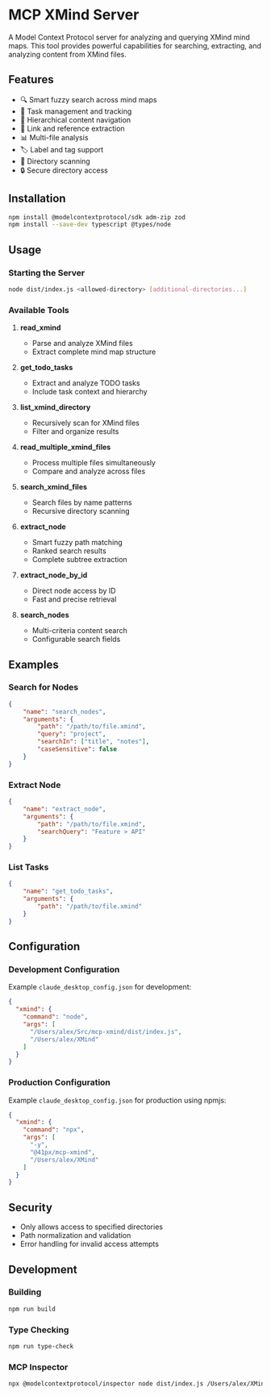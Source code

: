 # MCP XMind Server

A Model Context Protocol server for analyzing and querying XMind mind maps. This tool provides powerful capabilities for searching, extracting, and analyzing content from XMind files.

## Features

- 🔍 Smart fuzzy search across mind maps
- 📝 Task management and tracking
- 🌲 Hierarchical content navigation
- 🔗 Link and reference extraction
- 📊 Multi-file analysis
- 🏷️ Label and tag support
- 📂 Directory scanning
- 🔒 Secure directory access

## Installation

```bash
npm install @modelcontextprotocol/sdk adm-zip zod
npm install --save-dev typescript @types/node
```

## Usage

### Starting the Server

```bash
node dist/index.js <allowed-directory> [additional-directories...]
```

### Available Tools

1. **read_xmind**
   - Parse and analyze XMind files
   - Extract complete mind map structure

2. **get_todo_tasks**
   - Extract and analyze TODO tasks
   - Include task context and hierarchy

3. **list_xmind_directory**
   - Recursively scan for XMind files
   - Filter and organize results

4. **read_multiple_xmind_files**
   - Process multiple files simultaneously
   - Compare and analyze across files

5. **search_xmind_files**
   - Search files by name patterns
   - Recursive directory scanning

6. **extract_node**
   - Smart fuzzy path matching
   - Ranked search results
   - Complete subtree extraction

7. **extract_node_by_id**
   - Direct node access by ID
   - Fast and precise retrieval

8. **search_nodes**
   - Multi-criteria content search
   - Configurable search fields

## Examples

### Search for Nodes
```json
{
    "name": "search_nodes",
    "arguments": {
        "path": "/path/to/file.xmind",
        "query": "project",
        "searchIn": ["title", "notes"],
        "caseSensitive": false
    }
}
```

### Extract Node
```json
{
    "name": "extract_node",
    "arguments": {
        "path": "/path/to/file.xmind",
        "searchQuery": "Feature > API"
    }
}
```

### List Tasks
```json
{
    "name": "get_todo_tasks",
    "arguments": {
        "path": "/path/to/file.xmind"
    }
}
```

## Configuration

### Development Configuration

Example `claude_desktop_config.json` for development:

```json
{
  "xmind": {
    "command": "node",
    "args": [
      "/Users/alex/Src/mcp-xmind/dist/index.js",
      "/Users/alex/XMind"
    ]
  }
}
```

### Production Configuration

Example `claude_desktop_config.json` for production using npmjs:

```json
{
  "xmind": {
    "command": "npx",
    "args": [
      "-y",
      "@41px/mcp-xmind",
      "/Users/alex/XMind"
    ]
  }
}
```

## Security

- Only allows access to specified directories
- Path normalization and validation
- Error handling for invalid access attempts

## Development

### Building
```bash
npm run build
```

### Type Checking
```bash
npm run type-check
```

### MCP Inspector

```bash
npx @modelcontextprotocol/inspector node dist/index.js /Users/alex/XMind
```
